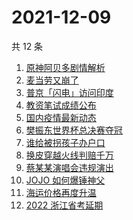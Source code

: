 # 2021-12-09

共 12 条

<!-- BEGIN ZHIHUSEARCH -->
<!-- 最后更新时间 Thu Dec 09 2021 01:19:32 GMT+0800 (China Standard Time) -->
1. [原神阿贝多剧情解析](https://www.zhihu.com/search?q=原神)
1. [麦当劳又崩了](https://www.zhihu.com/search?q=麦当劳)
1. [普京「闪电」访问印度](https://www.zhihu.com/search?q=普京)
1. [教资笔试成绩公布](https://www.zhihu.com/search?q=教资笔试成绩)
1. [国内疫情最新动态](https://www.zhihu.com/search?q=疫情)
1. [樊振东世界杯总决赛夺冠](https://www.zhihu.com/search?q=樊振东)
1. [谁给被拐孩子办户口](https://www.zhihu.com/search?q=被拐孩子)
1. [换皮穿越火线判赔千万](https://www.zhihu.com/search?q=穿越火线)
1. [蔡某某演唱会违规演出](https://www.zhihu.com/search?q=蔡某某)
1. [JOJO 如何爆锤神父](https://www.zhihu.com/search?q=石之海)
1. [海运价格再度升温](https://www.zhihu.com/search?q=海运)
1. [2022 浙江省考延期](https://www.zhihu.com/search?q=浙江省考)
<!-- END ZHIHUSEARCH -->

